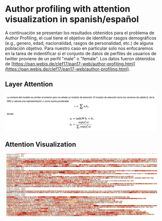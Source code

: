# Author profiling with attention visualization in spanish/español  
A continuación se presentan los resultados obtenidos para el problema de Author Profiling, el cual tiene el objetivo de identificar rasgos demográficos (e.g., genero, edad, nacionalidad, rasgos de personalidad, etc.) de alguna población objetivo. Para nuestro caso en particular solo nos enfocaremos en la tarea de indentificar si el conjunto de datos de perfiles de usuarios de twitter proviene de un perfil "male" o "female". Los datos fueron obtenidos de [https://pan.webis.de/clef17/pan17-web/author-profiling.html](https://pan.webis.de/clef17/pan17-web/author-profiling.html).

## Layer Attention  
<img src="attention.png" width="500">

## Attention Visualization  
<img src="visualization.png" width="500">
